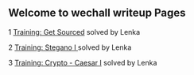 ## Welcome to wechall writeup Pages

1 [Training: Get Sourced](https://kunting520.github.io/wechall/challenge/training/get_sourced/index.md) solved by Lenka

2 [Training: Stegano I ](https://kunting520.github.io/wechall/challenge/training/stegano1/index.md) solved by Lenka

3 [Training: Crypto - Caesar I](https://kunting520.github.io/wechall/challenge/training/crypto/caesar/index.md) solved by Lenka